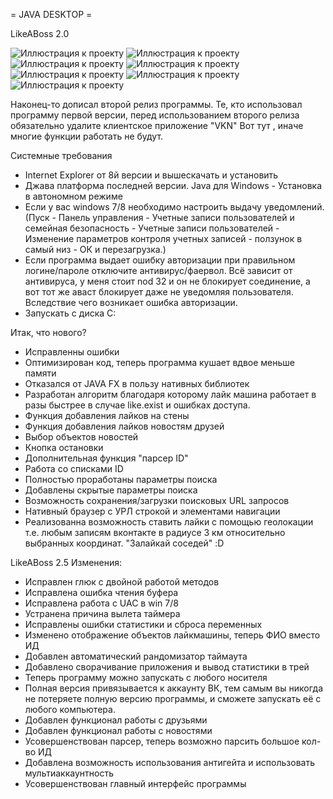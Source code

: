 = JAVA DESKTOP =

LikeABoss 2.0


![Иллюстрация к проекту](https://github.com/slay9090/LAB/raw/master/Classes/img/1.png)
![Иллюстрация к проекту](https://github.com/slay9090/LAB/raw/master/Classes/img/2.png)
![Иллюстрация к проекту](https://github.com/slay9090/LAB/raw/master/Classes/img/4.png)
![Иллюстрация к проекту](https://github.com/slay9090/LAB/raw/master/Classes/img/3.png)
![Иллюстрация к проекту](https://github.com/slay9090/LAB/raw/master/Classes/img/5.png)
![Иллюстрация к проекту](https://github.com/slay9090/LAB/raw/master/Classes/img/6.png)
![Иллюстрация к проекту](https://github.com/slay9090/LAB/raw/master/Classes/img/7.png)


Наконец-то дописал второй релиз программы.
Те, кто использовал программу первой версии, перед использованием второго релиза
обязательно удалите клиентское приложение "VKN" Вот тут  , иначе многие функции работать не будут.

Системные требования
- Internet Explorer от 8й версии и вышескачать и установить
- Джава платформа последней версии. Java для Windows - Установка в автономном режиме
- Если у вас windows 7/8 необходимо настроить выдачу уведомлений. (Пуск - Панель управления - Учетные записи пользователей и семейная безопасность - Учетные записи пользователей - Изменение параметров контроля учетных записей - ползунок в самый низ - ОК и перезагрузка.)
- Если программа выдает ошибку авторизации при правильном логине/пароле отключите антивирус/фаервол. Всё зависит от антивируса, у меня стоит nod 32 и он не блокирует соединение, а вот тот же аваст блокирует даже не уведомляя пользователя. Вследствие чего возникает ошибка авторизации.
- Запускать с диска С:

Итак, что нового?
+ Исправленны ошибки
+ Оптимизирован код, теперь программа кушает вдвое меньше памяти
+ Отказался от JAVA FX в пользу нативных библиотек
+ Разработан алгоритм благодаря которому лайк машина работает в разы быстрее в случае like.exist и ошибках доступа.
+ Функция добавления лайков на стены
+ Функция добавления лайков новостям друзей
+ Выбор объектов новостей
+ Кнопка остановки
+ Дополнительная функция "парсер ID"
+ Работа со списками ID
+ Полностью проработаны параметры поиска
+ Добавлены скрытые параметры поиска
+ Возможность сохранения/загрузки поисковых URL запросов
+ Нативный браузер с УРЛ строкой и элементами навигации
+ Реализованна возможность ставить лайки с помощью геолокации т.е. любым записям вконтакте в радиусе 3 км относительно выбранных координат. "Залайкай соседей"  :D

LikeABoss 2.5
Изменения:
+ Исправлен глюк с двойной работой методов
+ Исправлена ошибка чтения буфера
+ Исправлена работа с UAC в win 7/8
+ Устранена причина вылета таймера  
+ Исправлены ошибки статистики и сброса переменных
+ Изменено отображение объектов лайкмашины, теперь ФИО вместо ИД
+ Добавлен автоматический рандомизатор таймаута
+ Добавлено сворачивание приложения и вывод статистики в трей
+ Теперь программу можно запускать с любого носителя
+ Полная версия привязывается к аккаунту ВК, тем самым вы никогда не потеряете полную версию программы, и сможете запускать её с любого компьютера.
+ Добавлен функционал работы с друзьями
+ Добавлен функционал работы с новостями
+ Усовершенствован парсер, теперь возможно парсить большое кол-во ИД
+ Добавлена возможность использования антигейта и использовать мультиаккаунтность
+ Усовершенствован главный интерфейс программы
